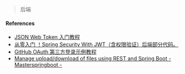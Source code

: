 > 后端


#### References
- [JSON Web Token 入门教程](https://www.ruanyifeng.com/blog/2018/07/json_web_token-tutorial.html)
- [从零入门 ！Spring Security With JWT（含权限验证）后端部分代码。](https://github.com/Snailclimb/spring-security-jwt-guide)
- [GitHub OAuth 第三方登录示例教程](https://www.ruanyifeng.com/blog/2019/04/github-oauth.html)
- [Manage upload/download of files using REST and Spring Boot - Masterspringboot -](http://www.masterspringboot.com/web/rest-services/manage-upload-download-of-files-using-rest-and-spring-boot/)

